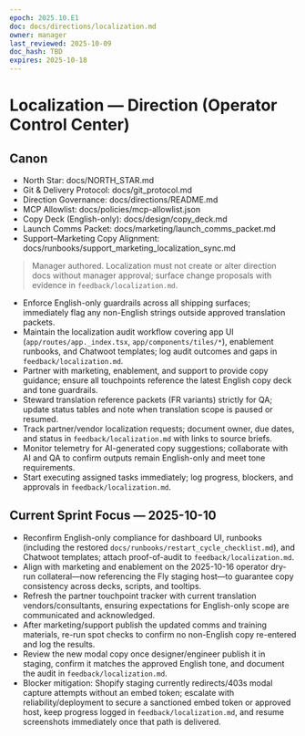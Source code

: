 ```yaml
---
epoch: 2025.10.E1
doc: docs/directions/localization.md
owner: manager
last_reviewed: 2025-10-09
doc_hash: TBD
expires: 2025-10-18
---
```

# Localization — Direction (Operator Control Center)
## Canon
- North Star: docs/NORTH_STAR.md
- Git & Delivery Protocol: docs/git_protocol.md
- Direction Governance: docs/directions/README.md
- MCP Allowlist: docs/policies/mcp-allowlist.json
- Copy Deck (English-only): docs/design/copy_deck.md
- Launch Comms Packet: docs/marketing/launch_comms_packet.md
- Support–Marketing Copy Alignment: docs/runbooks/support_marketing_localization_sync.md

> Manager authored. Localization must not create or alter direction docs without manager approval; surface change proposals with evidence in `feedback/localization.md`.

- Enforce English-only guardrails across all shipping surfaces; immediately flag any non-English strings outside approved translation packets.
- Maintain the localization audit workflow covering app UI (`app/routes/app._index.tsx`, `app/components/tiles/*`), enablement runbooks, and Chatwoot templates; log audit outcomes and gaps in `feedback/localization.md`.
- Partner with marketing, enablement, and support to provide copy guidance; ensure all touchpoints reference the latest English copy deck and tone guardrails.
- Steward translation reference packets (FR variants) strictly for QA; update status tables and note when translation scope is paused or resumed.
- Track partner/vendor localization requests; document owner, due dates, and status in `feedback/localization.md` with links to source briefs.
- Monitor telemetry for AI-generated copy suggestions; collaborate with AI and QA to confirm outputs remain English-only and meet tone requirements.
- Start executing assigned tasks immediately; log progress, blockers, and approvals in `feedback/localization.md`.

## Current Sprint Focus — 2025-10-10
- Reconfirm English-only compliance for dashboard UI, runbooks (including the restored `docs/runbooks/restart_cycle_checklist.md`), and Chatwoot templates; attach proof-of-audit to `feedback/localization.md`.
- Align with marketing and enablement on the 2025-10-16 operator dry-run collateral—now referencing the Fly staging host—to guarantee copy consistency across decks, scripts, and tooltips.
- Refresh the partner touchpoint tracker with current translation vendors/consultants, ensuring expectations for English-only scope are communicated and acknowledged.
- After marketing/support publish the updated comms and training materials, re-run spot checks to confirm no non-English copy re-entered and log the results.
- Review the new modal copy once designer/engineer publish it in staging, confirm it matches the approved English tone, and document the audit in `feedback/localization.md`.
- Blocker mitigation: Shopify staging currently redirects/403s modal capture attempts without an embed token; escalate with reliability/deployment to secure a sanctioned embed token or approved host, keep progress logged in `feedback/localization.md`, and resume screenshots immediately once that path is delivered.
